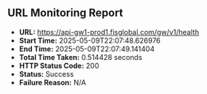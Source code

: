 ## URL Monitoring Report

- **URL:** https://api-gw1-prod1.fisglobal.com/gw/v1/health
- **Start Time:** 2025-05-09T22:07:48.626976
- **End Time:** 2025-05-09T22:07:49.141404
- **Total Time Taken:** 0.514428 seconds
- **HTTP Status Code:** 200
- **Status:** Success
- **Failure Reason:** N/A
